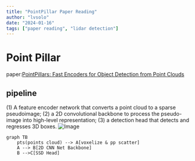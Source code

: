 ```yaml
---
title: "PointPillar Paper Reading"
author: "lvsolo"
date: "2024-01-16"
tags: ["paper reading", "lidar detection"]
---
```

# Point Pillar

paper:[PointPillars: Fast Encoders for Object Detection from Point Clouds](https://readpaper.com/pdf-annotate/note?pdfId=4498438499233062913&noteId=2140451780928835584)

## pipeline
(1) A feature encoder network that converts a point cloud to a sparse pseudoimage; 
(2) a 2D convolutional backbone to process the pseudo-image into high-level representation;
(3) a detection head that detects and regresses 3D boxes.
![Image](/images/paper_reading/point_pillar/2024-01-17_17-55.png)
```mermaid
graph TB
    pts(points cloud) --> A[voxelize & pp scatter]
    A --> B[2D CNN Net Backbone]
    B -->C[SSD Head]
```